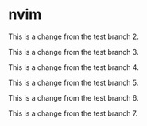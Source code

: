 # nvim
This is a change from the test branch 2.

This is a change from the test branch 3.

This is a change from the test branch 4.

This is a change from the test branch 5.

This is a change from the test branch 6.

This is a change from the test branch 7.
